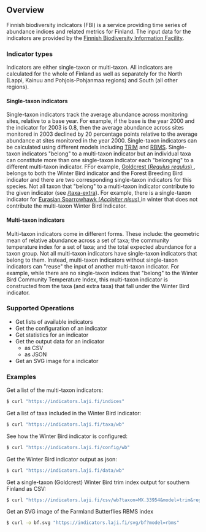 ## Overview

Finnish biodiversity indicators (FBI) is a service providing time series of
abundance indices and related metrics for Finland. The input data for the
indicators are provided by the
[Finnish Biodiversity Information Facility](https://laji.fi "FinBIF").

### **Indicator types**

Indicators are either single-taxon or multi-taxon. All indicators are calculated
for the whole of Finland as well as separately for the North (Lappi, Kainuu and
Pohjois-Pohjanmaa regions) and South (all other regions).

#### **Single-taxon indicators**

Single-taxon indicators track the average abundance across monitoring sites,
relative to a base year. For example, if the base is the year 2000 and the
indicator for 2003 is 0.8, then the average abundance across sites monitored in
2003 declined by 20 percentage points relative to the average abundance at sites
monitored in the year 2000. Single-taxon indicators can be calculated using
different models including
[TRIM](https://github.com/SNStatComp/rtrim/ "rtrim Github Repository") and
[RBMS](https://retoschmucki.github.io/rbms/ "rbms Website"). Single-taxon
indicators "belong" to a multi-taxon indicator but an individual taxa can
constitute more than one single-taxon indicator each "belonging" to a different
multi-taxon indicator. FFor example, [Goldcrest (_Regulus regulus_)
](https://laji.fi/en/taxon/MX.33954 "Goldcrest - Regulus regulus")
, belongs to both the Winter Bird indicator and the Forest Breeding Bird
indicator and there are two corresponding single-taxon indicators for this 
species. Not all taxon that "belong" to a multi-taxon indicator contribute to 
the given indicator (see
[/taxa-extra](#get-/taxa-extra/-index- "List of extra taxa available")). For
example, there is a single-taxon indicator for
[Eurasian Sparrowhawk (_Accipiter nisus_)
](https://laji.fi/en/taxon/MX.26639 "Eurasian Sparrowhawk - Accipiter nisus")
in winter that does not contribute the multi-taxon Winter Bird Indicator.

#### **Multi-taxon indicators**

Multi-taxon indicators come in different forms. These include: the geometric
mean of relative abundance across a set of taxa; the community temperature index
for a set of taxa; and the total expected abundance for a taxon group. Not all
multi-taxon indicators have single-taxon indicators that belong to them. 
Instead, multi-taxon indicators without single-taxon indicators can "reuse" the
input of another multi-taxon indicator. For example, while there are no
single-taxon indices that "belong" to the Winter Bird Community Temperature
Index, this multi-taxon indicator is constructed from the taxa (and extra taxa)
that fall under the Winter Bird indicator.

### **Supported Operations**

* Get lists of available indicators
* Get the configuration of an indicator
* Get statistics for an indicator
* Get the output data for an indicator
  * as CSV
  * as JSON
* Get an SVG image for a indicator

### **Examples**

Get a list of the multi-taxon indicators:

```bash
$ curl "https://indicators.laji.fi/indices"
```

Get a list of taxa included in the Winter Bird indicator:

```bash
$ curl "https://indicators.laji.fi/taxa/wb"
```

See how the Winter Bird indicator is configured:

```bash
$ curl "https://indicators.laji.fi/config/wb"
```

Get the Winter Bird indicator output as json:

```bash
$ curl "https://indicators.laji.fi/data/wb"
```

Get a single-taxon (Goldcrest) Winter Bird trim index output for
southern Finland as CSV:

```bash
$ curl "https://indicators.laji.fi/csv/wb?taxon=MX.33954&model=trim&region=south"
```

Get an SVG image of the Farmland Butterflies RBMS index

```bash
$ curl -o bf.svg "https://indicators.laji.fi/svg/bf?model=rbms"
```
